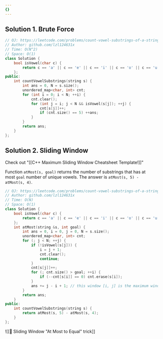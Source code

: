 ```yaml
---
{}
---
```




## Solution 1. Brute Force

```cpp
// OJ: https://leetcode.com/problems/count-vowel-substrings-of-a-string/
// Author: github.com/lzl124631x
// Time: O(N^2)
// Space: O(1)
class Solution {
    bool isVowel(char c) {
        return c == 'a' || c == 'e' || c == 'i' || c == 'o' || c == 'u';
    };
public:
    int countVowelSubstrings(string s) {
        int ans = 0, N = s.size();
        unordered_map<char, int> cnt;
        for (int i = 0; i < N; ++i) {
            cnt.clear();
            for (int j = i; j < N && isVowel(s[j]); ++j) {
                cnt[s[j]]++;
                if (cnt.size() == 5) ++ans;
            }
        }
        return ans;
    }
};
```

## Solution 2. Sliding Window

Check out "[[C++ Maximum Sliding Window Cheatsheet Template!]]"

Function `atMost(s, goal)` returns the number of substrings that has at most `goal` number of unique vowels. The answer is `atMost(s, 5) - atMost(s, 4)`.

```cpp
// OJ: https://leetcode.com/problems/count-vowel-substrings-of-a-string/
// Author: github.com/lzl124631x
// Time: O(N)
// Space: O(1)
class Solution {
    bool isVowel(char c) {
        return c == 'a' || c == 'e' || c == 'i' || c == 'o' || c == 'u';
    };
    int atMost(string &s, int goal) {
        int ans = 0, i = 0, j = 0, N = s.size();
        unordered_map<char, int> cnt;
        for (; j < N; ++j) {
            if (!isVowel(s[j])) {
                i = j + 1;
                cnt.clear();
                continue;
            }
            cnt[s[j]]++;
            for (; cnt.size() > goal; ++i) {
                if (--cnt[s[i]] == 0) cnt.erase(s[i]);
            }
            ans += j - i + 1; // this window [i, j] is the maximum window ending at `s[j]` that has at most `goal` number of unique vowels.
        }
        return ans;
    }
public:
    int countVowelSubstrings(string s) {
        return atMost(s, 5) - atMost(s, 4);
    }
};
```

![[🌟 Sliding Window "At Most to Equal" trick]]